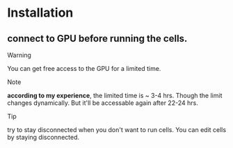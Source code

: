 # Installation
## connect to GPU before running the cells. 
> [!WARNING]
>  You can get free access to the GPU for a limited time.

> [!NOTE]
> **according to my experience**, the limited time is ~ 3-4 hrs. Though the limit changes dynamically. But it'll be accessable again after 22-24 hrs.

> [!TIP]
> try to stay disconnected when you don't want to run cells. You can edit cells by staying disconnected. 

